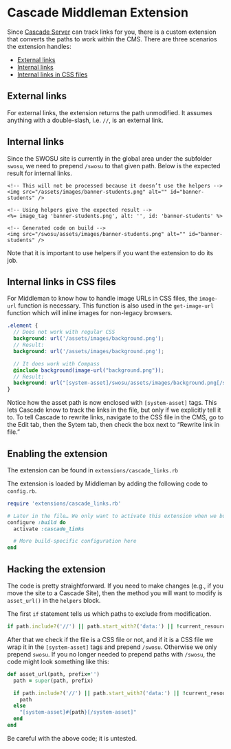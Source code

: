# Cascade Middleman Extension

Since [Cascade Server][cascade] can track links for you, there is a custom extension that converts the paths to work within the CMS. There are three scenarios the extension handles:

[cascade]: http://www.hannonhill.com

* [External links](#external-links)
* [Internal links](#internal-links)
* [Internal links in CSS files](#internal-links-in-css-files)

## External links

For external links, the extension returns the path unmodified. It assumes anything with a double-slash, i.e. `//`, is an external link.

## Internal links

Since the SWOSU site is currently in the global area under the subfolder `swosu`, we need to prepend `/swosu` to that given path. Below is the expected result for internal links.

```erb
<!-- This will not be processed because it doesn’t use the helpers -->
<img src="/assets/images/banner-students.png" alt="" id="banner-students" />

<!-- Using helpers give the expected result -->
<%= image_tag 'banner-students.png', alt: '', id: 'banner-students' %>

<!-- Generated code on build -->
<img src="/swosu/assets/images/banner-students.png" alt="" id="banner-students" />
```

Note that it is important to use helpers if you want the extension to do its job.

## Internal links in CSS files

For Middleman to know how to handle image URLs in CSS files, the `image-url` function is necessary. This function is also used in the `get-image-url` function which will inline images for non-legacy browsers.

```scss
.element {
  // Does not work with regular CSS
  background: url('/assets/images/background.png');
  // Result:
  background: url('/assets/images/background.png');

  // It does work with Compass
  @include background(image-url("background.png"));
  // Result:
  background: url("[system-asset]/swosu/assets/images/background.png[/system-asset]");
}
```

Notice how the asset path is now enclosed with `[system-asset]` tags. This lets Cascade know to track the links in the file, but only if we explicitly tell it to. To tell Cascade to rewrite links, navigate to the CSS file in the CMS, go to the Edit tab, then the Sytem tab, then check the box next to “Rewrite link in file.”

## Enabling the extension

The extension can be found in `extensions/cascade_links.rb`

The extension is loaded by Middleman by adding the following code to `config.rb`.

```ruby
require 'extensions/cascade_links.rb'

# Later in the file… We only want to activate this extension when we build.
configure :build do
  activate :cascade_links

  # More build-specific configuration here
end
```

## Hacking the extension

The code is pretty straightforward. If you need to make changes (e.g., if you move the site to a Cascade Site), then the method you will want to modify is `asset_url()` in the `helpers` block.

The first `if` statement tells us which paths to exclude from modification.

```ruby
if path.include?('//') || path.start_with?('data:') || !current_resource
```

After that we check if the file is a CSS file or not, and if it is a CSS file we wrap it in the `[system-asset]` tags and prepend `/swosu`. Otherwise we only prepend `swosu`. If you no longer needed to prepend paths with `/swosu`, the code might look something like this:

```ruby
def asset_url(path, prefix='')
  path = super(path, prefix)

  if path.include?('//') || path.start_with?('data:') || !current_resource || current_resource.ext != '.css'
    path
  else
    "[system-asset]#{path}[/system-asset]"
  end
end
```

Be careful with the above code; it is untested.

